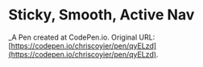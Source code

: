 # Sticky, Smooth, Active Nav
 _A Pen created at CodePen.io. Original URL: [https://codepen.io/chriscoyier/pen/qyELzd](https://codepen.io/chriscoyier/pen/qyELzd).

 